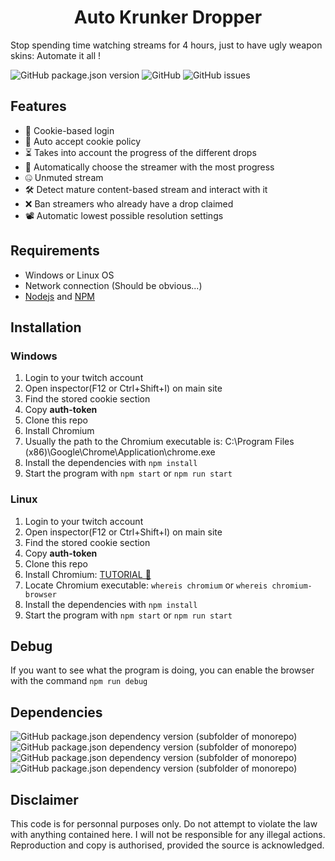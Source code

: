 <h1 align="center">Auto Krunker Dropper</h1>
<p>Stop spending time watching streams for 4 hours, just to have ugly weapon skins: Automate it all !</p>
<p><img alt="GitHub package.json version" src="https://img.shields.io/github/package-json/v/NeroThroN/AutoKrunkerDropper"> <img alt="GitHub" src="https://img.shields.io/github/repo-size/NeroThroN/AutoKrunkerDropper"> <img alt="GitHub issues" src="https://img.shields.io/github/issues/NeroThroN/AutoKrunkerDropper"></p>

## Features
- 🔐 Cookie-based login
- 📜 Auto accept cookie policy
- ⏳ Takes into account the progress of the different drops
- 🔁 Automatically choose the streamer with the most progress
- 🤐 Unmuted stream
- 🛠 Detect mature content-based stream and interact with it
- ❌ Ban streamers who already have a drop claimed
- 📽 Automatic lowest possible resolution settings

## Requirements
 - Windows or Linux OS
 - Network connection (Should be obvious...)
 - [Nodejs](https://nodejs.org/en/download/) and [NPM](https://www.npmjs.com/get-npm)
 
## Installation
### Windows
1. Login to your twitch account
2. Open inspector(F12 or Ctrl+Shift+I) on main site
3. Find the stored cookie section
4. Copy **auth-token**
5. Clone this repo
6. Install Chromium
7. Usually the path to the Chromium executable is: C:\\Program Files (x86)\\Google\\Chrome\\Application\\chrome.exe
8. Install the dependencies with `npm install`
9. Start the program with `npm start` or `npm run start`
### Linux
1. Login to your twitch account
2. Open inspector(F12 or Ctrl+Shift+I) on main site
3. Find the stored cookie section
4. Copy **auth-token**
5. Clone this repo
6. Install Chromium: [TUTORIAL 🤗](https://www.addictivetips.com/ubuntu-linux-tips/install-chromium-on-linux/)
7. Locate Chromium executable: `whereis chromium` or `whereis chromium-browser`
8. Install the dependencies with `npm install`
9. Start the program with `npm start` or `npm run start`

## Debug
If you want to see what the program is doing, you can enable the browser with the command `npm run debug`

## Dependencies
<p><img alt="GitHub package.json dependency version (subfolder of monorepo)" src="https://img.shields.io/github/package-json/dependency-version/NeroThroN/AutoKrunkerDropper/puppeteer-core"> <img alt="GitHub package.json dependency version (subfolder of monorepo)" src="https://img.shields.io/github/package-json/dependency-version/NeroThroN/AutoKrunkerDropper/cheerio"> <img alt="GitHub package.json dependency version (subfolder of monorepo)" src="https://img.shields.io/github/package-json/dependency-version/NeroThroN/AutoKrunkerDropper/inquirer"> <img alt="GitHub package.json dependency version (subfolder of monorepo)" src="https://img.shields.io/github/package-json/dependency-version/NeroThroN/AutoKrunkerDropper/dayjs"></p>

## Disclaimer
This code is for personnal purposes only.
Do not attempt to violate the law with anything contained here.
I will not be responsible for any illegal actions.
Reproduction and copy is authorised, provided the source is acknowledged.